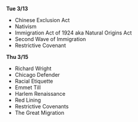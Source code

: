 __Tue 3/13__
+ Chinese Exclusion Act
+ Nativism
+ Immigration Act of 1924 aka Natural Origins Act
+ Second Wave of Immigration
+ Restrictive Covenant

__Thu 3/15__
+ Richard Wright
+ Chicago Defender
+ Racial Etiquette
+ Emmet Till
+ Harlem Renaissance
+ Red Lining
+ Restrictive Covenants
+ The Great Migration

